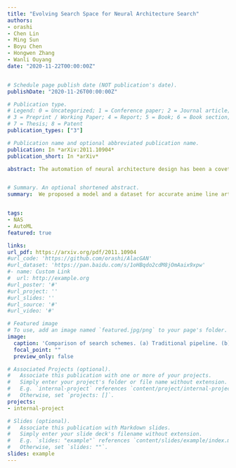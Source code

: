 ```yaml
---
title: "Evolving Search Space for Neural Architecture Search"
authors:
- orashi
- Chen Lin
- Ming Sun
- Boyu Chen
- Hongwen Zhang
- Wanli Ouyang
date: "2020-11-22T00:00:00Z"


# Schedule page publish date (NOT publication's date).
publishDate: "2020-11-26T00:00:00Z"

# Publication type.
# Legend: 0 = Uncategorized; 1 = Conference paper; 2 = Journal article;
# 3 = Preprint / Working Paper; 4 = Report; 5 = Book; 6 = Book section;
# 7 = Thesis; 8 = Patent
publication_types: ["3"]

# Publication name and optional abbreviated publication name.
publication: In *arXiv:2011.10904*
publication_short: In *arXiv*

abstract: The automation of neural architecture design has been a coveted alternative to human experts. Recent works have small search space, which is easier to optimize but has a limited upper bound of the optimal solution. Extra human design is needed for those methods to propose a more suitable space with respect to the specific task and algorithm capacity. To further enhance the degree of automation for neural architecture search, we present a Neural Search-space Evolution (NSE) scheme that iteratively amplifies the results from the previous effort by maintaining an optimized search space subset. This design minimizes the necessity of a well-designed search space. We further extend the flexibility of obtainable architectures by introducing a learnable multi-branch setting. By employing the proposed method, a consistent performance gain is achieved during a progressive search over upcoming search spaces. We achieve 77.3% top-1 retrain accuracy on ImageNet with 333M FLOPs, which yielded a state-of-the-art performance among previous auto-generated architectures that do not involve knowledge distillation or weight pruning. When the latency constraint is adopted, our result also performs better than the previous best-performing mobile models with a 77.9% Top-1 retrain accuracy.


# Summary. An optional shortened abstract.
summary:  We proposed a model and a dataset for accurate anime line art colorization. This model improved the visual result over the previously proposed methods.


tags:
- NAS
- AutoML
featured: true

links:
url_pdf: https://arxiv.org/pdf/2011.10904
#url_code: 'https://github.com/orashi/AlacGAN'
#url_dataset: 'https://pan.baidu.com/s/1oHBqdo2cdM8jOmAaix9xpw'
#- name: Custom Link
#  url: http://example.org
#url_poster: '#'
#url_project: ''
#url_slides: ''
#url_source: '#'
#url_video: '#'

# Featured image
# To use, add an image named `featured.jpg/png` to your page's folder. 
image:
  caption: 'Comparison of search schemes. (a) Traditional pipeline. (b) Our proposed search space evolving pipeline.'
  focal_point: ""
  preview_only: false

# Associated Projects (optional).
#   Associate this publication with one or more of your projects.
#   Simply enter your project's folder or file name without extension.
#   E.g. `internal-project` references `content/project/internal-project/index.md`.
#   Otherwise, set `projects: []`.
projects:
- internal-project

# Slides (optional).
#   Associate this publication with Markdown slides.
#   Simply enter your slide deck's filename without extension.
#   E.g. `slides: "example"` references `content/slides/example/index.md`.
#   Otherwise, set `slides: ""`.
slides: example
---
```


